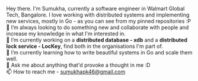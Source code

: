 Hey there.
I'm Sumukha, currently a software engineer in Walmart Global Tech, Bangalore. I love working with distributed systems and implementing new services, mostly in Go - as you can see from my pinned repositories :P  
👯 I’m always looking to do something new and collaborate with people and increase my knowledge in what I'm interested in.  
🔭 I’m currently working on a **distributed database - xdb** and a **distributed lock service - LocKey**, find both in the organisations I'm part of.  
🌱 I’m currently learning how to write beautiful systems in Go and scale them well.  
💬 Ask me about anything that'd provoke a thought in me :D  
📫 How to reach me - sumukhapk46@gmail.com


<!--
**SUMUKHA-PK/SUMUKHA-PK** is a ✨ _special_ ✨ repository because its `README.md` (this file) appears on your GitHub profile.

Here are some ideas to get you started:

- 🔭 I’m currently working on ...
- 🌱 I’m currently learning ...
- 👯 I’m looking to collaborate on ...
- 🤔 I’m looking for help with ...
- 💬 Ask me about ...
- 📫 How to reach me: ...
- 😄 Pronouns: ...
- ⚡ Fun fact: ...
-->
